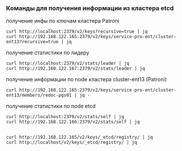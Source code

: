 ### Команды для получения информации из кластера etcd

получение инфы по ключам кластера Patroni

    curl http://localhost:2379/v2/keys?recursive=true | jq
    curl http://192.168.122.165:2379/v2/keys/service-pro-ent/cluster-ent13?recursive=true | jq
    
получение статистики по лидеру

    curl http://localhost:2379/v2/stats/leader | jq
    curl http://192.168.122.167:2379/v2/stats/leader | jq

получение информации по node кластера cluster-ent13 (Patroni)

    curl http://192.168.122.165:2379/v2/keys/service-pro-ent/cluster-ent13/members/redoc-pgs01 | jq - 

получение статистики по node etcd

    curl http://localhost:2379/v2/stats/self | jq
    curl http://192.168.122.166:2379/v2/stats/self | jq
    
    
    curl http://192.168.122.165/v2/keys/_etcd/registry/ | jq
    curl http://localhost/v2/keys/_etcd/registry/ | jq 
